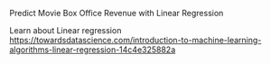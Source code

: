 Predict Movie Box Office Revenue with Linear Regression

Learn about Linear regression 
https://towardsdatascience.com/introduction-to-machine-learning-algorithms-linear-regression-14c4e325882a

